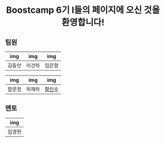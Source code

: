 # <center> Boostcamp 6기 I들의 페이지에 오신 것을 환영합니다! </center>

## 팀원

| img | img | img |
|:---:|:---:|:---:|
|김동언|이건하|임은형|

| img | img | img |
|:---:|:---:|:---:|
|함문정|허재하|[황인수](https://github.com/In-Soo-Hwang/In-Soo-Hwang)|

## 멘토
| img |
|:---:|
|임경현|
